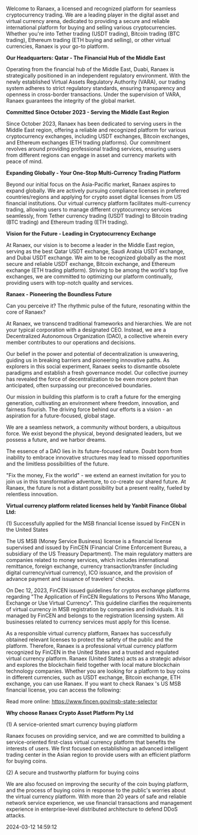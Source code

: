 Welcome to Ranaex, a licensed and recognized platform for seamless cryptocurrency trading. We are a leading player in the digital asset and virtual currency arena, dedicated to providing a secure and reliable international platform for buying and selling various cryptocurrencies. Whether you're into Tether trading (USDT trading), Bitcoin trading (BTC trading), Ethereum trading (ETH buying and selling), or other virtual currencies, Ranaex is your go-to platform.

**Our Headquarters: Qatar - The Financial Hub of the Middle East**

Operating from the financial hub of the Middle East, Duabi, Ranaex is strategically positioned in an independent regulatory environment. With the newly established Virtual Assets Regulatory Authority (VARA), our trading system adheres to strict regulatory standards, ensuring transparency and openness in cross-border transactions. Under the supervision of VARA, Ranaex guarantees the integrity of the global market.

**Committed Since October 2023 - Serving the Middle East Region**

Since October 2023, Ranaex has been dedicated to serving users in the Middle East region, offering a reliable and recognized platform for various cryptocurrency exchanges, including USDT exchanges, Bitcoin exchanges, and Ethereum exchanges (ETH trading platforms). Our commitment revolves around providing professional trading services, ensuring users from different regions can engage in asset and currency markets with peace of mind.

**Expanding Globally - Your One-Stop Multi-Currency Trading Platform**

Beyond our initial focus on the Asia-Pacific market, Ranaex aspires to expand globally. We are actively pursuing compliance licenses in preferred countries/regions and applying for crypto asset digital licenses from US financial institutions. Our virtual currency platform facilitates multi-currency trading, allowing users to manage different cryptocurrency services seamlessly, from Tether currency trading (USDT trading) to Bitcoin trading (BTC trading) and Ethereum trading (ETH trading).

**Vision for the Future - Leading in Cryptocurrency Exchange**

At Ranaex, our vision is to become a leader in the Middle East region, serving as the best Qatar USDT exchange, Saudi Arabia USDT exchange, and Dubai USDT exchange. We aim to be recognized globally as the most secure and reliable USDT exchange, Bitcoin exchange, and Ethereum exchange (ETH trading platform). Striving to be among the world's top five exchanges, we are committed to optimizing our platform continually, providing users with top-notch quality and services.

**Ranaex - Pioneering the Boundless Future**

Can you perceive it? The rhythmic pulse of the future, resonating within the core of Ranaex?

At Ranaex, we transcend traditional frameworks and hierarchies. We are not your typical corporation with a designated CEO. Instead, we are a Decentralized Autonomous Organization (DAO), a collective wherein every member contributes to our operations and decisions.

Our belief in the power and potential of decentralization is unwavering, guiding us in breaking barriers and pioneering innovative paths. As explorers in this social experiment, Ranaex seeks to dismantle obsolete paradigms and establish a fresh governance model. Our collective journey has revealed the force of decentralization to be even more potent than anticipated, often surpassing our preconceived boundaries.

Our mission in building this platform is to craft a future for the emerging generation, cultivating an environment where freedom, innovation, and fairness flourish. The driving force behind our efforts is a vision - an aspiration for a future-focused, global stage.

We are a seamless network, a community without borders, a ubiquitous force. We exist beyond the physical, beyond designated leaders, but we possess a future, and we harbor dreams.

The essence of a DAO lies in its future-focused nature. Doubt born from inability to embrace innovative structures may lead to missed opportunities and the limitless possibilities of the future.

"Fix the money, Fix the world" - we extend an earnest invitation for you to join us in this transformative adventure, to co-create our shared future. At Ranaex, the future is not a distant possibility but a present reality, fueled by relentless innovation.

**Virtual currency platform related licenses held by Yanbit Finance Global Ltd:**

(1) Successfully applied for the MSB financial license issued by FinCEN in the United States

The US MSB (Money Service Business) license is a financial license supervised and issued by FinCEN (Financial Crime Enforcement Bureau, a subsidiary of the US Treasury Department). The main regulatory matters are companies related to money services, which includes international remittance, foreign exchange, currency transaction/transfer (including digital currency/virtual currency), ICO issuance, and the provision of advance payment and issuance of travelers’ checks.

On Dec 12, 2023, FinCEN issued guidelines for cryptos exchange platforms regarding "The Application of FinCEN Regulations to Persons Who Manage, Exchange or Use Virtual Currency". This guideline clarifies the requirements of virtual currency in MSB registration by companies and individuals. It is managed by FinCEN and belongs to the registration licensing system. All businesses related to currency services must apply for this license.

As a responsible virtual currency platform, Ranaex has successfully obtained relevant licenses to protect the safety of the public and the platform. Therefore, Ranaex is a professional virtual currency platform recognized by FinCEN in the United States and a trusted and regulated virtual currency platform. Ranaex (United States) acts as a strategic advisor and explores the blockchain field together with local mature blockchain technology companies. Whether you are looking for a platform to buy coins in different currencies, such as USDT exchange, Bitcoin exchange, ETH exchange, you can use Ranaex. If you want to check Ranaex 's US MSB financial license, you can access the following:

Read more online: https://www.fincen.gov/msb-state-selector

**Why choose Ranaex Crypto Asset Platform Pty Ltd**

(1) A service-oriented smart currency buying platform

Ranaex focuses on providing service, and we are committed to building a service-oriented first-class virtual currency platform that benefits the interests of users. We first focused on establishing an advanced intelligent trading center in the Asian region to provide users with an efficient platform for buying coins.

(2) A secure and trustworthy platform for buying coins

We are also focused on improving the security of the coin buying platform, and the process of buying coins in response to the public's worries about the virtual currency platform. With more than 20 years of safe and reliable network service experience, we use financial transactions and management experience in enterprise-level distributed architecture to defend DDoS attacks.

2024-03-12 14:59:12
